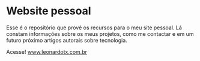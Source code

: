 # Website pessoal
Esse é o repositório que provê os recursos para o meu site pessoal. Lá constam informações sobre os meus projetos, como me contactar e em um futuro próximo artigos autorais sobre tecnologia.

Acesse! www.leonardotx.com.br
